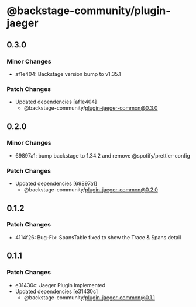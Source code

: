 # @backstage-community/plugin-jaeger

## 0.3.0

### Minor Changes

- af1e404: Backstage version bump to v1.35.1

### Patch Changes

- Updated dependencies [af1e404]
  - @backstage-community/plugin-jaeger-common@0.3.0

## 0.2.0

### Minor Changes

- 69897a1: bump backstage to 1.34.2 and remove @spotify/prettier-config

### Patch Changes

- Updated dependencies [69897a1]
  - @backstage-community/plugin-jaeger-common@0.2.0

## 0.1.2

### Patch Changes

- 4114f26: Bug-Fix: SpansTable fixed to show the Trace & Spans detail

## 0.1.1

### Patch Changes

- e31430c: Jaeger Plugin Implemented
- Updated dependencies [e31430c]
  - @backstage-community/plugin-jaeger-common@0.1.1
